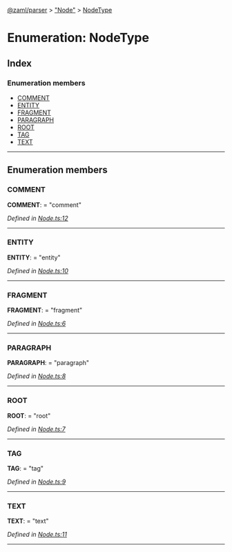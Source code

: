 [@zaml/parser](../README.md) > ["Node"](../modules/_node_.md) > [NodeType](../enums/_node_.nodetype.md)

# Enumeration: NodeType

## Index

### Enumeration members

* [COMMENT](_node_.nodetype.md#comment)
* [ENTITY](_node_.nodetype.md#entity)
* [FRAGMENT](_node_.nodetype.md#fragment)
* [PARAGRAPH](_node_.nodetype.md#paragraph)
* [ROOT](_node_.nodetype.md#root)
* [TAG](_node_.nodetype.md#tag)
* [TEXT](_node_.nodetype.md#text)

---

## Enumeration members

<a id="comment"></a>

###  COMMENT

**COMMENT**:  = "comment"

*Defined in [Node.ts:12](https://github.com/nexushubs/zaml-lang/blob/660834a/packages/zaml-parser/src/Node.ts#L12)*

___
<a id="entity"></a>

###  ENTITY

**ENTITY**:  = "entity"

*Defined in [Node.ts:10](https://github.com/nexushubs/zaml-lang/blob/660834a/packages/zaml-parser/src/Node.ts#L10)*

___
<a id="fragment"></a>

###  FRAGMENT

**FRAGMENT**:  = "fragment"

*Defined in [Node.ts:6](https://github.com/nexushubs/zaml-lang/blob/660834a/packages/zaml-parser/src/Node.ts#L6)*

___
<a id="paragraph"></a>

###  PARAGRAPH

**PARAGRAPH**:  = "paragraph"

*Defined in [Node.ts:8](https://github.com/nexushubs/zaml-lang/blob/660834a/packages/zaml-parser/src/Node.ts#L8)*

___
<a id="root"></a>

###  ROOT

**ROOT**:  = "root"

*Defined in [Node.ts:7](https://github.com/nexushubs/zaml-lang/blob/660834a/packages/zaml-parser/src/Node.ts#L7)*

___
<a id="tag"></a>

###  TAG

**TAG**:  = "tag"

*Defined in [Node.ts:9](https://github.com/nexushubs/zaml-lang/blob/660834a/packages/zaml-parser/src/Node.ts#L9)*

___
<a id="text"></a>

###  TEXT

**TEXT**:  = "text"

*Defined in [Node.ts:11](https://github.com/nexushubs/zaml-lang/blob/660834a/packages/zaml-parser/src/Node.ts#L11)*

___

